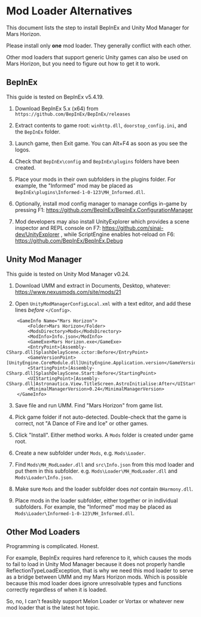 # Mod Loader Alternatives #

This document lists the step to install BepInEx and Unity Mod Manager for Mars Horizon.

Please install only **one** mod loader.  They generally conflict with each other.

Other mod loaders that support generic Unity games can also be used on Mars Horizon,
but you need to figure out how to get it to work.


## BepInEx ##

This guide is tested on BepInEx v5.4.19.

1. Download BepInEx 5.x (x64) from `https://github.com/BepInEx/BepInEx/releases`

2. Extract contents to game root:  `winhttp.dll`, `doorstop_config.ini`, and the `BepInEx` folder.

3. Launch game, then Exit game.  You can Alt+F4 as soon as you see the logos.

4. Check that `BepInEx\config` and `BepInEx\plugins` folders have been created.

5. Place your mods in their own subfolders in the plugins folder.
For example, the "Informed" mod may be placed as `BepInEx\plugins\Informed-1-0-123\MH_Informed.dll`.

6. Optionally, install mod config manager to manage configs in-game by pressing F1:
https://github.com/BepInEx/BepInEx.ConfigurationManager

7. Mod developers may also install UnityExplorer which provides a scene inspector and REPL console on F7:
https://github.com/sinai-dev/UnityExplorer
, while ScriptEngine enables hot-reload on F6: https://github.com/BepInEx/BepInEx.Debug


## Unity Mod Manager ##

This guide is tested on Unity Mod Manager v0.24.

1. Download UMM and extract in Documents, Desktop, whatever: https://www.nexusmods.com/site/mods/21

2. Open `UnityModManagerConfigLocal.xml` with a text editor, and add these lines *before* `</Config>`.

```
	<GameInfo Name="Mars Horizon">
		<Folder>Mars Horizon</Folder>
		<ModsDirectory>Mods</ModsDirectory>
		<ModInfo>Info.json</ModInfo>
		<GameExe>Mars Horizon.exe</GameExe>
		<EntryPoint>[Assembly-CSharp.dll]SplashDelayScene.cctor:Before</EntryPoint>
		<GameVersionPoint>[UnityEngine.CoreModule.dll]UnityEngine.Application.version</GameVersionPoint>
		<StartingPoint>[Assembly-CSharp.dll]SplashDelayScene.Start:Before</StartingPoint>
		<UIStartingPoint>[Assembly-CSharp.dll]Astronautica.View.TitleScreen.AstroInitialise:After</UIStartingPoint>
		<MinimalManagerVersion>0.24</MinimalManagerVersion>
	</GameInfo>
```

3. Save file and run UMM.  Find "Mars Horizon" from game list.

4. Pick game folder if not auto-detected.  Double-check that the game is correct, not "A Dance of Fire and Ice" or other games.

5. Click "Install".  Either method works.  A `Mods` folder is created under game root.

6. Create a new subfolder under `Mods`, e.g. `Mods\Loader`.

7. Find `Mods\MH_ModLoader.dll` and `src\Info.json` from this mod loader and put them in this subfolder.
e.g. `Mods\Loader\MH_ModLoader.dll` and `Mods\Loader\Info.json`.

8. Make sure `Mods` and the loader subfolder does *not* contain `0Harmony.dll`.

9. Place mods in the loader subfolder, either together or in individual subfolders.
For example, the "Informed" mod may be placed as `Mods\Loader\Informed-1-0-123\MH_Informed.dll`.


## Other Mod Loaders ##

Programming is complicated.  Honest.

For example, BepInEx requires hard reference to it, which causes the mods to fail to
load in Unity Mod Manager because it does not properly handle ReflectionTypeLoadException,
that is why we need this mod loader to serve as a bridge between UMM and my Mars Horizon mods.
Which is possible because this mod loader does ignore unresolvable types and functions correctly
regardless of when it is loaded.

So, no, I can't feasibly support Melon Loader or Vortax or whatever new mod loader that is the
latest hot topic.